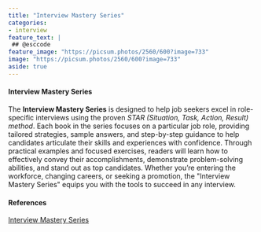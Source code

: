 ```yaml
---
title: "Interview Mastery Series"
categories:
- interview
feature_text: |
 ## @esccode
feature_image: "https://picsum.photos/2560/600?image=733"
image: "https://picsum.photos/2560/600?image=733"
aside: true
---
```


#### Interview Mastery Series

The **Interview Mastery Series** is designed to help job seekers excel in role-specific interviews using the proven *STAR (Situation, Task, Action, Result) method*. Each book in the series focuses on a particular job role, providing tailored strategies, sample answers, and step-by-step guidance to help candidates articulate their skills and experiences with confidence. Through practical examples and focused exercises, readers will learn how to effectively convey their accomplishments, demonstrate problem-solving abilities, and stand out as top candidates. Whether you’re entering the workforce, changing careers, or seeking a promotion, the "Interview Mastery Series" equips you with the tools to succeed in any interview.

#### References

[Interview Mastery Series](https://www.amazon.com/dp/B0DM6P4VYX)

